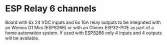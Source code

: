 # ESP Relay 6 channels
 Board with 6x 24 VDC inputs and 6x 16A relay outputs to be integrated with an Wemos D1 Mini (ESP8266) or with an Olimex ESP32-POE as part of a home automation system. If used with ESP8266 only 4 inputs and 4 outputs will be available.
